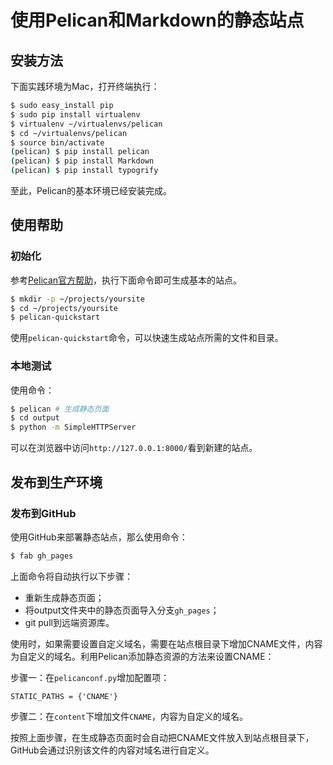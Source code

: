 # 使用Pelican和Markdown的静态站点

## 安装方法

下面实践环境为Mac，打开终端执行：

```bash
$ sudo easy_install pip
$ sudo pip install virtualenv
$ virtualenv ~/virtualenvs/pelican
$ cd ~/virtualenvs/pelican
$ source bin/activate
(pelican) $ pip install pelican
(pelican) $ pip install Markdown
(pelican) $ pip install typogrify
```

至此，Pelican的基本环境已经安装完成。

## 使用帮助

### 初始化

参考[Pelican官方帮助](http://docs.getpelican.com/en/stable/index.html)，执行下面命令即可生成基本的站点。

```bash
$ mkdir -p ~/projects/yoursite
$ cd ~/projects/yoursite
$ pelican-quickstart
```

使用```pelican-quickstart```命令，可以快速生成站点所需的文件和目录。

### 本地测试

使用命令：

```bash
$ pelican # 生成静态页面
$ cd output
$ python -m SimpleHTTPServer
```

可以在浏览器中访问```http://127.0.0.1:8000/```看到新建的站点。

## 发布到生产环境

### 发布到GitHub

使用GitHub来部署静态站点，那么使用命令：

```bash
$ fab gh_pages
```

上面命令将自动执行以下步骤：

- 重新生成静态页面；
- 将output文件夹中的静态页面导入分支```gh_pages```；
- git pull到远端资源库。

使用时，如果需要设置自定义域名，需要在站点根目录下增加CNAME文件，内容为自定义的域名。利用Pelican添加静态资源的方法来设置CNAME：

步骤一：在```pelicanconf.py```增加配置项：

```
STATIC_PATHS = {'CNAME'}
```

步骤二：在```content```下增加文件```CNAME```，内容为自定义的域名。

按照上面步骤，在生成静态页面时会自动把CNAME文件放入到站点根目录下，GitHub会通过识别该文件的内容对域名进行自定义。

